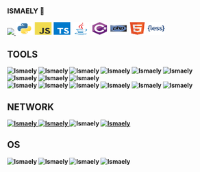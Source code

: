 ### ISMAELY 👋

<!--
**ismaely/ismaely** is a ✨ _special_ ✨ repository because its `README.md` (this file) appears on your GitHub profile.


-->
<div> 
 
  <a href="https://github.com/ismaely/ismaely" target="_blank">
  <img height="180em"  src="https://github-readme-stats.vercel.app/api?username=ismaely&theme=gotham&include_all_commits=true&show_icons=true">
  </a>
    
  
<img aling="center" alt="Ismaely-Python" height="30" width="40" src="https://raw.githubusercontent.com/devicons/devicon/master/icons/python/python-original.svg">
<img aling="center" alt="Ismaely-Python" height="30" width="40" src="https://raw.githubusercontent.com/devicons/devicon/master/icons/javascript/javascript-original.svg">
  
<img aling="center" alt="Ismaely-Python" height="30" width="40" src="https://raw.githubusercontent.com/devicons/devicon/master/icons/typescript/typescript-original.svg">
   
<img aling="center" alt="Ismaely-Python" height="30" width="40" src="https://raw.githubusercontent.com/devicons/devicon/master/icons/java/java-original.svg">
<img aling="center" alt="Ismaely-Python" height="30" width="40" src="https://raw.githubusercontent.com/devicons/devicon/master/icons/csharp/csharp-original.svg">
<img aling="center" alt="Ismaely-Python" height="30" width="40" src="https://raw.githubusercontent.com/devicons/devicon/master/icons/php/php-original.svg">
<img aling="center" alt="Ismaely-Python" height="30" width="40" src="https://raw.githubusercontent.com/devicons/devicon/master/icons/html5/html5-original.svg">
  <img aling="center" alt="Ismaely-Python" height="30" width="40" src="https://raw.githubusercontent.com/devicons/devicon/master/icons/less/less-plain-wordmark.svg">
  
  <br>
</div>

 <div> 
   <b> <h2>TOOLS</h2> 
  <img aling="center" alt="Ismaely" src="https://img.shields.io/badge/Django-092E20?style=for-the-badge&logo=django&logoColor=white">
  <img aling="center" alt="Ismaely" src="https://img.shields.io/badge/Node.js-43853D?style=for-the-badge&logo=node.js&logoColor=white">
  <img aling="center" alt="Ismaely" src="https://img.shields.io/badge/Express.js-404D59?style=for-the-badge">
  <img aling="center" alt="Ismaely" src="https://img.shields.io/badge/Angular-DD0031?style=for-the-badge&logo=angular&logoColor=white">
    <img aling="center" alt="Ismaely" src="https://img.shields.io/badge/Bootstrap-563D7C?style=for-the-badge&logo=bootstrap&logoColor=white">
  <img aling="center" alt="Ismaely" src="https://img.shields.io/badge/Laravel-FF2D20?style=for-the-badge&logo=laravel&logoColor=white">
   <img aling="center" alt="Ismaely" src="https://img.shields.io/badge/Flask-000000?style=for-the-badge&logo=flask&logoColor=white">
   <img aling="center" alt="Ismaely" src="https://img.shields.io/badge/Heroku-430098?style=for-the-badge&logo=heroku&logoColor=white">
   <img aling="center" alt="Ismaely" src="https://img.shields.io/badge/Trello-0052CC?style=for-the-badge&logo=trello&logoColor=white">
</div> 
  
  
  <div> 
  <img aling="center" alt="Ismaely" src="https://img.shields.io/badge/MariaDB-003545?style=for-the-badge&logo=mariadb&logoColor=white">
  <img aling="center" alt="Ismaely" src="https://img.shields.io/badge/MongoDB-4EA94B?style=for-the-badge&logo=mongodb&logoColor=white">
  <img aling="center" alt="Ismaely" src="https://img.shields.io/badge/MySQL-005C84?style=for-the-badge&logo=mysql&logoColor=white">
  <img aling="center" alt="Ismaely" src="https://img.shields.io/badge/Oracle-F80000?style=for-the-badge&logo=Oracle&logoColor=white">
   <img aling="center" alt="Ismaely" src="https://img.shields.io/badge/PostgreSQL-316192?style=for-the-badge&logo=postgresql&logoColor=white">
   <img aling="center" alt="Ismaely" src="https://img.shields.io/badge/Google_Cloud-4285F4?style=for-the-badge&logo=google-cloud&logoColor=white">
  
</div> 
  
<div> 
   <b> <h2>NETWORK</h2> 
  <a href="https://t.me/G7ismael" target="_blank">
  <img aling="center" alt="Ismaely" src="https://img.shields.io/badge/Telegram-2CA5E0?style=for-the-badge&logo=telegram&logoColor=dark">
  </a>
     <a href="https://www.linkedin.com/in/gunza-ismael/" target="_blank">
  <img aling="center" alt="Ismaely" src="https://img.shields.io/badge/LinkedIn-0077B5?style=for-the-badge&logo=linkedin&logoColor=white">
  </a>
  <img aling="center" alt="Ismaely" src="https://img.shields.io/badge/Slack-4A154B?style=for-the-badge&logo=slack&logoColor=white">
  <a href="https://bitbucket.org/ismaely/" target="_blank">
  <img aling="center" alt="Ismaely" src="https://img.shields.io/badge/Bitbucket-0747a6?style=for-the-badge&logo=bitbucket&logoColor=white">
   </a>
  
</div>

<p></p>
<div style="display: iniline_block"> 
  <b> <h2>OS</h2> 
  
   <img aling="center" alt="Ismaely" src="https://img.shields.io/badge/Red%20Hat-EE0000?style=for-the-badge&logo=redhat&logoColor=white">
  <img aling="center" alt="Ismaely" src="https://img.shields.io/badge/Debian-A81D33?style=for-the-badge&logo=debian&logoColor=white">
  <img aling="center" alt="Ismaely" src="https://img.shields.io/badge/Ubuntu-E95420?style=for-the-badge&logo=ubuntu&logoColor=white">
  <img aling="center" alt="Ismaely" src="https://img.shields.io/badge/Windows-0078D6?style=for-the-badge&logo=windows&logoColor=white">
 
  
</div>
